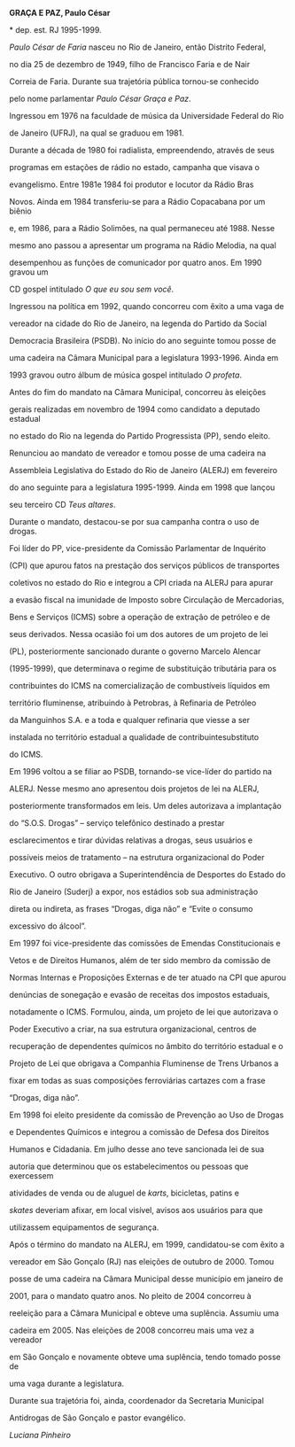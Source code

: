 **GRAÇA E PAZ, Paulo César**



\* dep. est. RJ 1995-1999.



*Paulo César de Faria* nasceu no Rio de Janeiro, então Distrito Federal,

no dia 25 de dezembro de 1949, filho de Francisco Faria e de Nair

Correia de Faria. Durante sua trajetória pública tornou-se conhecido

pelo nome parlamentar *Paulo César Graça e Paz*.



Ingressou em 1976 na faculdade de música da Universidade Federal do Rio

de Janeiro (UFRJ), na qual se graduou em 1981.



Durante a década de 1980 foi radialista, empreendendo, através de seus

programas em estações de rádio no estado, campanha que visava o

evangelismo. Entre 1981e 1984 foi produtor e locutor da Rádio Bras

Novos. Ainda em 1984 transferiu-se para a Rádio Copacabana por um biênio

e, em 1986, para a Rádio Solimões, na qual permaneceu até 1988. Nesse

mesmo ano passou a apresentar um programa na Rádio Melodia, na qual

desempenhou as funções de comunicador por quatro anos. Em 1990 gravou um

CD gospel intitulado *O que eu sou sem você*.



Ingressou na política em 1992, quando concorreu com êxito a uma vaga de

vereador na cidade do Rio de Janeiro, na legenda do Partido da Social

Democracia Brasileira (PSDB). No início do ano seguinte tomou posse de

uma cadeira na Câmara Municipal para a legislatura 1993-1996. Ainda em

1993 gravou outro álbum de música gospel intitulado *O profeta*.



Antes do fim do mandato na Câmara Municipal, concorreu às eleições

gerais realizadas em novembro de 1994 como candidato a deputado estadual

no estado do Rio na legenda do Partido Progressista (PP), sendo eleito.

Renunciou ao mandato de vereador e tomou posse de uma cadeira na

Assembleia Legislativa do Estado do Rio de Janeiro (ALERJ) em fevereiro

do ano seguinte para a legislatura 1995-1999. Ainda em 1998 que lançou

seu terceiro CD *Teus altares*.



Durante o mandato, destacou-se por sua campanha contra o uso de drogas.

Foi líder do PP, vice-presidente da Comissão Parlamentar de Inquérito

(CPI) que apurou fatos na prestação dos serviços públicos de transportes

coletivos no estado do Rio e integrou a CPI criada na ALERJ para apurar

a evasão fiscal na imunidade de Imposto sobre Circulação de Mercadorias,

Bens e Serviços (ICMS) sobre a operação de extração de petróleo e de

seus derivados. Nessa ocasião foi um dos autores de um projeto de lei

(PL), posteriormente sancionado durante o governo Marcelo Alencar

(1995-1999), que determinava o regime de substituição tributária para os

contribuintes do ICMS na comercialização de combustíveis líquidos em

território fluminense, atribuindo à Petrobras, à Refinaria de Petróleo

da Manguinhos S.A. e a toda e qualquer refinaria que viesse a ser

instalada no território estadual a qualidade de contribuintesubstituto

do ICMS.



Em 1996 voltou a se filiar ao PSDB, tornando-se vice-líder do partido na

ALERJ. Nesse mesmo ano apresentou dois projetos de lei na ALERJ,

posteriormente transformados em leis. Um deles autorizava a implantação

do “S.O.S. Drogas” – serviço telefônico destinado a prestar

esclarecimentos e tirar dúvidas relativas a drogas, seus usuários e

possíveis meios de tratamento – na estrutura organizacional do Poder

Executivo. O outro obrigava a Superintendência de Desportes do Estado do

Rio de Janeiro (Suderj) a expor, nos estádios sob sua administração

direta ou indireta, as frases “Drogas, diga não” e “Evite o consumo

excessivo do álcool”.



Em 1997 foi vice-presidente das comissões de Emendas Constitucionais e

Vetos e de Direitos Humanos, além de ter sido membro da comissão de

Normas Internas e Proposições Externas e de ter atuado na CPI que apurou

denúncias de sonegação e evasão de receitas dos impostos estaduais,

notadamente o ICMS. Formulou, ainda, um projeto de lei que autorizava o

Poder Executivo a criar, na sua estrutura organizacional, centros de

recuperação de dependentes químicos no âmbito do território estadual e o

Projeto de Lei que obrigava a Companhia Fluminense de Trens Urbanos a

fixar em todas as suas composições ferroviárias cartazes com a frase

“Drogas, diga não”.



Em 1998 foi eleito presidente da comissão de Prevenção ao Uso de Drogas

e Dependentes Químicos e integrou a comissão de Defesa dos Direitos

Humanos e Cidadania. Em julho desse ano teve sancionada lei de sua

autoria que determinou que os estabelecimentos ou pessoas que exercessem

atividades de venda ou de aluguel de *karts*, bicicletas, patins e

*skates* deveriam afixar, em local visível, avisos aos usuários para que

utilizassem equipamentos de segurança.



Após o término do mandato na ALERJ, em 1999, candidatou-se com êxito a

vereador em São Gonçalo (RJ) nas eleições de outubro de 2000. Tomou

posse de uma cadeira na Câmara Municipal desse município em janeiro de

2001, para o mandato quatro anos. No pleito de 2004 concorreu à

reeleição para a Câmara Municipal e obteve uma suplência. Assumiu uma

cadeira em 2005. Nas eleições de 2008 concorreu mais uma vez a vereador

em São Gonçalo e novamente obteve uma suplência, tendo tomado posse de

uma vaga durante a legislatura.



Durante sua trajetória foi, ainda, coordenador da Secretaria Municipal

Antidrogas de São Gonçalo e pastor evangélico.



*Luciana Pinheiro*



